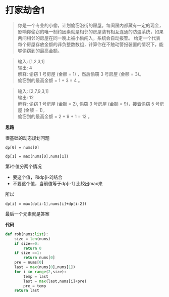 # 打家劫舍1
> 你是一个专业的小偷，计划偷窃沿街的房屋。每间房内都藏有一定的现金，影响你偷窃的唯一制约因素就是相邻的房屋装有相互连通的防盗系统，如果两间相邻的房屋在同一晚上被小偷闯入，系统会自动报警。
给定一个代表每个房屋存放金额的非负整数数组，计算你在不触动警报装置的情况下，能够偷窃到的最高金额。

>输入: [1,2,3,1]  
输出: 4  
解释: 偷窃 1 号房屋 (金额 = 1) ，然后偷窃 3 号房屋 (金额 = 3)。  
     偷窃到的最高金额 = 1 + 3 = 4 。
     
>输入: [2,7,9,3,1]  
输出: 12  
解释: 偷窃 1 号房屋 (金额 = 2), 偷窃 3 号房屋 (金额 = 9)，接着偷窃 5 号房屋 (金额 = 1)。  
     偷窃到的最高金额 = 2 + 9 + 1 = 12 。


**思路**

很基础的动态规划问题

`
dp[0] = nums[0]
`

`
dp[1] = max(nums[0],nums[1])
`

第i个值分两个情况
- 要这个值，和dp[i-2]结合
- 不要这个值，当前值等于dp[i-1]
比较出max来

所以

`
dp[i] = max(dp[i-1],nums[i]+dp[i-2])
`

最后一个元素就是答案

**代码**

```python
def rob(nums:list):
    size = len(nums)
    if size==0:
        return 0
    if size ==1:
        return nums[0]
    pre = nums[0]
    last = max(nums[0],nums[1])
    for i in range(2,size):
        temp = last
        last = max(last,nums[i]+pre)
        pre = temp
    return last
```

